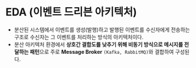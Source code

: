 # EDA (이벤트 드리븐 아키텍처)
* 분산된 시스템에서 이벤트를 생성(발행)하고 발행된 이벤트를 수신자에게 전송하는 구조로 수신자는 그 이벤트를 처리하는 방식의 아키텍처이다.
* 분산 아키텍처 환경에서 **상호간 결합도를 낮추기 위해 비동기 방식으로 메시지를 전달하는 패턴**으로 주로 **Message Broker** `(Kafka, RabbitMQ)`와 결합하여 구성된다.